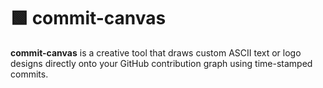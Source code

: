 # 🟩 commit-canvas

**commit-canvas** is a creative tool that draws custom ASCII text or logo designs directly onto your GitHub contribution graph using time-stamped commits.

